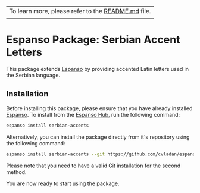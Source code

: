 ||
|---|
| To learn more, please refer to the [README.md](serbian-accents/README.md) file. |
||

# Espanso Package: Serbian Accent Letters

This package extends [Espanso](https://espanso.org) by providing accented Latin letters used in the Serbian language.

## Installation

Before installing this package, please ensure that you have already installed [Espanso](https://espanso.org/install). To install from the [Espanso Hub](https://hub.espanso.org/), run the following command:

```sh
espanso install serbian-accents
```

Alternatively, you can install the package directly from it's repository using the following command:

```sh
espanso install serbian-accents --git https://github.com/cvladan/espanso-serbian-accents-package --external
```

Please note that you need to have a valid Git installation for the second method.

You are now ready to start using the package.
